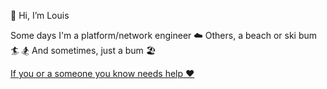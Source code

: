 👋 Hi, I’m Louis

Some days I'm a platform/network engineer ☁️
Others, a beach or ski bum 🏄 🏂
And sometimes, just a bum 🏖️

[If you or a someone you know needs help ❤](https://twloha.com/find-help)

<!---
louislef299/louislef299 is a ✨ special ✨ repository because its `README.md` (this file) appears on your GitHub profile.
You can click the Preview link to take a look at your changes.
--->
